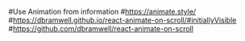 #Use Animation from information
#https://animate.style/
#https://dbramwell.github.io/react-animate-on-scroll/#initiallyVisible
#https://github.com/dbramwell/react-animate-on-scroll
